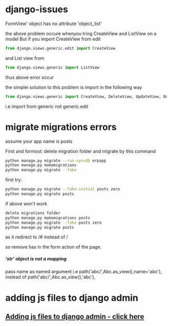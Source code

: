 # django-issues


FormView' object has no attribute 'object_list'

the above problem occure whenyou tring CreateView and ListView on a model
But if you import CreateView from edit
```python
from django.views.generic.edit import CreateView
```
and List view from
```python
from django.views.generic import ListView
```

thus above error occur

the simplei solution to this problem is import in the following way
```python
from django.views.generic import CreateView, DeleteView, UpdateView, DetailView, ListView
```

i.e import from generic not generic.edit




# migrate migrations errors
assume your app name is posts


First and formost:
delete migration folder
and migrate by this command
```bash
python manage.py migrate --run-syncdb erpapp
python manage.py makemigrations
python manage.py migrate --fake

```

first try:


```bash
python manage.py migrate --fake-initial posts zero
python manage.py migrate posts
```

if above won't work

```bash
delete migrations folder
python manage.py makemigrations posts
python manage.py migrate --fake posts zero
python manage.py migrate posts
```





<form action="#" can cause error to the NextUrlMixins

as it redirect to /# instead of /


so remove has in the form action of the page.


##### 'str' object is not a mapping
pass name as named argument
i.e
path('abc/',Abc.as_view(),name='abc'),
instead of
path('abc/',Abc.as_view(),'abc'),



# adding js files to django admin

<a href="https://github.com/satindersharma/django-issues/tree/master/django-admin-js-issues" target="_blank"><h2>Adding js files to django admin - click here</h2></a>
